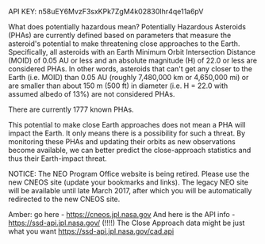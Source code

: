 API KEY: n58uEY6MvzF3sxKPk7ZgM4k02830Ihr4qe11a6pV


What does potentially hazardous mean?
Potentially Hazardous Asteroids (PHAs) are currently defined based on parameters that measure the asteroid's potential to make threatening close approaches to the Earth. Specifically, all asteroids with an Earth Minimum Orbit Intersection Distance (MOID) of 0.05 AU or less and an absolute magnitude (H) of 22.0 or less are considered PHAs. In other words, asteroids that can't get any closer to the Earth (i.e. MOID) than 0.05 AU (roughly 7,480,000 km or 4,650,000 mi) or are smaller than about 150 m (500 ft) in diameter (i.e. H = 22.0 with assumed albedo of 13%) are not considered PHAs.

There are currently 1777 known PHAs.

This potential to make close Earth approaches does not mean a PHA will impact the Earth. It only means there is a possibility for such a threat. By monitoring these PHAs and updating their orbits as new observations become available, we can better predict the close-approach statistics and thus their Earth-impact threat.

NOTICE: The NEO Program Office website is being retired. Please use the new CNEOS site (update your bookmarks and links). The legacy NEO site will be available until late March 2017, after which you will be automatically redirected to the new CNEOS site.

Amber: go here - https://cneos.jpl.nasa.gov
And here is the API info - https://ssd-api.jpl.nasa.gov/ (!!!!)
  The Close Approach data might be just what you want
    https://ssd-api.jpl.nasa.gov/cad.api
